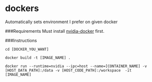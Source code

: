 # dockers
Automatically sets environment I prefer on given docker

###Requirements
Must install [nvidia-docker](https://github.com/NVIDIA/nvidia-docker#ubuntu-16041804-debian-jessiestretch) first.

###Instructions
```
cd [DOCKER_YOU_WANT]

docker build -t [IMAGE_NAME] .

docker run --runtime=nvidia --ipc=host --name=[CONTAINER_NAME] -v [HOST_DATA_PATH]:/data -v [HOST_CODE_PATH]:/workspace  -it [IMAGE_NAME]
```
